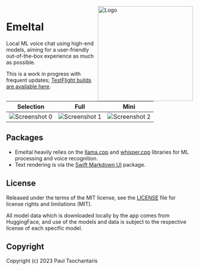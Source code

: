 <img src="https://ptsochantaris.github.io/trailer/EmeltalLogo.webp" alt="Logo" width=256 align="right">

Emeltal
====

Local ML voice chat using high-end models, aiming for a user-friendly out-of-the-box experience as much as possible.

This is a work in progress with frequent updates; [TestFlight builds are available here](https://testflight.apple.com/join/NTIomxyk).

|Selection|Full|Mini|
|---------|----|----|
|<img src="https://ptsochantaris.github.io/trailer/EmeltalScreenshot0.png" alt="Screenshot 0">|<img src="https://ptsochantaris.github.io/trailer/EmeltalScreenshot1.png" alt="Screenshot 1">|<img src="https://ptsochantaris.github.io/trailer/EmeltalScreenshot2.png" alt="Screenshot 2">|

## Packages
- Emeltal heavily relies on the [llama.cpp](https://github.com/ggerganov/llama.cpp) and [whisper.cpp](https://github.com/ggerganov/whisper.cpp) libraries for ML processing and voice recognition.
- Text rendering is via the [Swift Markdown UI](https://github.com/gonzalezreal/swift-markdown-ui) package.

## License

Released under the terms of the MIT license, see the [LICENSE](LICENSE.txt) file for license rights and limitations (MIT).

All model data which is downloaded locally by the app comes from HuggingFace, and use of the models and data is subject to the respective license of each specific model.

## Copyright

Copyright (c) 2023 Paul Tsochantaris

